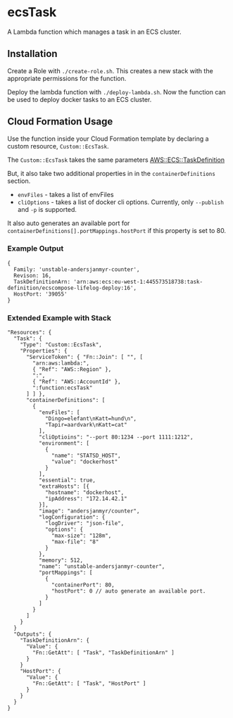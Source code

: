 # ecsTask

A Lambda function which manages a task in an ECS cluster.

## Installation

Create a Role with `./create-role.sh`. This creates a new stack with the
appropriate permissions for the function.

Deploy the lambda function with `./deploy-lambda.sh`. Now the function can be
used to deploy docker tasks to an ECS cluster.

## Cloud Formation Usage

Use the function inside your Cloud Formation template by declaring a custom
resource, `Custom::EcsTask`.

The `Custom::EcsTask` takes the same parameters [AWS::ECS::TaskDefinition](http://docs.aws.amazon.com/AWSCloudFormation/latest/UserGuide/aws-resource-ecs-taskdefinition.html)

But, it also take two additional properties in in the `containerDefinitions`
section.

* `envFiles` - takes a list of envFiles
* `cliOptions` - takes a list of docker cli options. Currently, only `--publish`
  and `-p` is supported.



It also auto generates an available port for
`containerDefinitions[].portMappings.hostPort` if this property is set to 80.


### Example Output

```
{
  Family: 'unstable-andersjanmyr-counter',
  Revison: 16,
  TaskDefinitionArn: 'arn:aws:ecs:eu-west-1:445573518738:task-definition/ecscompose-lifelog-deploy:16',
  HostPort: '39055'
}
```


### Extended Example with Stack

```
"Resources": {
  "Task": {
    "Type": "Custom::EcsTask",
    "Properties": {
      "ServiceToken": { "Fn::Join": [ "", [
        "arn:aws:lambda:",
        { "Ref": "AWS::Region" },
        ":",
        { "Ref": "AWS::AccountId" },
        ":function:ecsTask"
      ] ] },
      "containerDefinitions": [
        {
          "envFiles": [
            "Dingo=elefant\nKatt=hund\n",
            "Tapir=aardvark\nKatt=cat"
          ],
          "cliOptioins": "--port 80:1234 --port 1111:1212",
          "environment": [
            {
              "name": "STATSD_HOST",
              "value": "dockerhost"
            }
          ],
          "essential": true,
          "extraHosts": [{
            "hostname": "dockerhost",
            "ipAddress": "172.14.42.1"
          }],
          "image": "andersjanmyr/counter",
          "logConfiguration": {
            "logDriver": "json-file",
            "options": {
              "max-size": "128m",
              "max-file": "8"
            }
          },
          "memory": 512,
          "name": "unstable-andersjanmyr-counter",
          "portMappings": [
            {
              "containerPort": 80,
              "hostPort": 0 // auto generate an available port.
            }
          ]
        }
      ]
    }
  }
  "Outputs": {
    "TaskDefinitionArn": {
      "Value": {
        "Fn::GetAtt": [ "Task", "TaskDefinitionArn" ]
      }
    }
    "HostPort": {
      "Value": {
        "Fn::GetAtt": [ "Task", "HostPort" ]
      }
    }
  }
}
```


